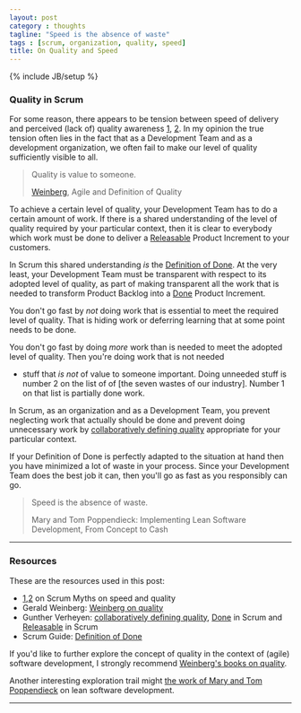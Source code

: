 ```yaml
---
layout: post
category : thoughts
tagline: "Speed is the absence of waste"
tags : [scrum, organization, quality, speed]
title: On Quality and Speed
---
```


{% include JB/setup %}

### Quality in Scrum

For some reason,
there appears to be tension between speed of delivery 
and perceived (lack of) quality awareness [1], [2].
In my opinion
the true tension often lies in the fact that 
as a Development Team
and as a development organization,
we often fail to make our level of quality sufficiently visible to all.

> Quality is value to someone.
>
> [Weinberg], Agile and Definition of Quality

To achieve a certain level of quality,
your Development Team has to do a certain amount of work.
If there is a shared understanding of the level of quality required
by your particular context,
then it is clear to everybody 
which work must be done to deliver a [Releasable] 
Product Increment to your customers.

In Scrum this shared understanding *is* the [Definition of Done].
At the very least, your Development Team must be transparent 
with respect to its adopted level of quality,
as part of making transparent all the work 
that is needed to transform 
Product Backlog into a [Done] Product Increment.

You don't go fast by *not* doing work that is essential 
to meet the required level of quality.
That is hiding work or deferring learning that at some point needs to be done.

You don't go fast by doing *more* work 
than is needed to meet the adopted level of quality.
Then you're doing work that is not needed 
- stuff that *is not* of value to someone important.
Doing unneeded stuff is number 2 on the list of of 
[the seven wastes of our industry]. 
Number 1 on that list is partially done work.

In Scrum, as an organization and as a Development Team,
you prevent neglecting work that actually should be done
and prevent doing unnecessary work 
by [collaboratively defining quality] appropriate for your particular context.

If your Definition of Done is perfectly adapted to the situation at hand
then you have minimized a lot of waste in your process.
Since your Development Team does the best job it can,
then you'll go as fast as you responsibly can go.

> Speed is the absence of waste.
>
> Mary and Tom Poppendieck: 
> Implementing Lean Software Development, From Concept to Cash

---

### Resources

These are the resources used in this post:

 * [1],[2] on Scrum Myths on speed and quality
 * Gerald Weinberg: [Weinberg on quality][Weinberg]
 * Gunther Verheyen: [collaboratively defining quality], 
   [Done] in Scrum and [Releasable] in Scrum
 * Scrum Guide: [Definition of Done]

If you'd like to further explore 
the concept of quality in the context of (agile) software development,
I strongly recommend [Weinberg's books on quality].

Another interesting exploration trail might [the work of Mary and Tom Poppendieck]
on lean software development.

---

 [1]: https://www.scrum.org/resources/blog/scrum-myths-quality-traded-speed-scrum
 [2]: https://www.scrum.org/resources/blog/scrum-myths-scrum-projects-are-faster-and-cheaper
 [Weinberg]: http://secretsofconsulting.blogspot.nl/2012/09/agile-and-definition-of-quality.html
 [Done]: https://guntherverheyen.com/2015/05/14/done-is-a-crucial-part-of-scrum-actually/
 [collaboratively defining quality]: https://guntherverheyen.com/2015/08/04/a-professional-organization-defines-quality/
 [Releasable]: https://guntherverheyen.com/2015/03/13/releasable-in-scrum-actually/
 [Weinberg's books on quality]: https://leanpub.com/b/qualitysoftware
 [Definition of Done]: http://scrumguides.org/scrum-guide.html#artifact-transparency-done
 [seven wastes of our industry]: https://dzone.com/articles/seven-wastes-software
 [the work of Mary and Tom Poppendieck]: https://www.amazon.com/Mary-Poppendieck/e/B001IGNU3O/ref=sr_ntt_srch_lnk_1?qid=1487843405&sr=1-1
